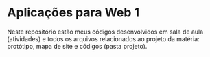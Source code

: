 # Aplicações para Web 1

Neste repositório estão meus códigos desenvolvidos em sala de aula (atividades) e todos os arquivos relacionados ao projeto da matéria: protótipo, mapa de site e códigos (pasta projeto).

